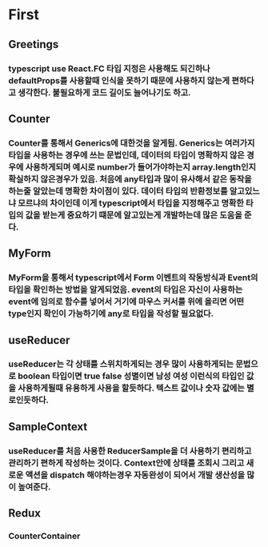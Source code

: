 # First

## Greetings

### typescript use React.FC 타입 지정은 사용해도 되긴하나 defaultProps를 사용할때 인식을 못하기 때문에 사용하지 않는게 편하다고 생각한다. 불필요하게 코드 길이도 늘어나기도 하고.

## Counter

### Counter를 통해서 Generics에 대한것을 알게됨. Generics는 여러가지 타입을 사용하는 경우에 쓰는 문법인데, 데이터의 타입이 명확하지 않은 경우에 사용하게되며 예시로 number가 들어가야하는지 array.length인지 확실하지 않은경우가 있음. 처음에 any타입과 많이 유사해서 같은 동작을 하는줄 알았는데 명확한 차이점이 있다. 데이터 타입의 반환정보를 알고있느냐 모르냐의 차이인데 이게 typescript에서 타입을 지정해주고 명확한 타입의 값을 받는게 중요하기 떄문에 알고있는게 개발하는데 많은 도움을 준다.

## MyForm

### MyForm을 통해서 typescript에서 Form 이벤트의 작동방식과 Event의 타입을 확인하는 방법을 알게되었음. event의 타입은 자신이 사용하는 event에 임의로 함수를 넣어서 거기에 마우스 커서를 위에 올리면 어떤 type인지 확인이 가능하기에 any로 타입을 작성할 필요없다.

## useReducer

### useReducer는 각 상태를 스위치하게되는 경우 많이 사용하게되는 문법으로 boolean 타입이면 true false 성별이면 남성 여성 이런식의 타입인 값을 사용하게될때 유용하게 사용을 할듯하다. 텍스트 값이나 숫자 값에는 별로인듯하다.

## SampleContext

### useReducer를 처음 사용한 ReducerSample을 더 사용하기 편리하고 관리하기 편하게 작성하는 것이다. Context안에 상태를 조회시 그리고 새로운 액션을 dispatch 해야하는경우 자동완성이 되어서 개발 생산성을 많이 높여준다.

## Redux

### CounterContainer

